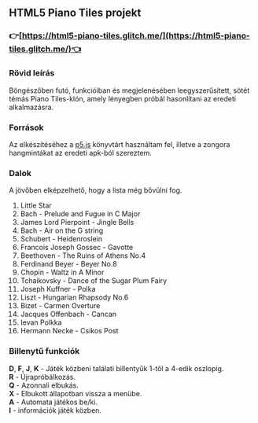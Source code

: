 ## HTML5 Piano Tiles projekt   
### 👉[https://html5-piano-tiles.glitch.me/](https://html5-piano-tiles.glitch.me/)👈
### Rövid leírás   
Böngészőben futó, funkcióiban és megjelenésében leegyszerűsített, sötét témás Piano Tiles-klón, amely lényegben próbál hasonlítani az eredeti alkalmazásra.   

### Források   
Az elkészítéséhez a [p5.js](https://p5js.org/) könyvtárt használtam fel, illetve a zongora hangmintákat az eredeti apk-ból szereztem.   

### Dalok   
A jövőben elképzelhető, hogy a lista még bővülni fog.   
1. Little Star
2. Bach - Prelude and Fugue in C Major
3. James Lord Pierpoint - Jingle Bells
4. Bach - Air on the G string
5. Schubert - Heidenroslein
6. Francois Joseph Gossec - Gavotte
7. Beethoven - The Ruins of Athens No.4
8. Ferdinand Beyer - Beyer No.8
9. Chopin - Waltz in A Minor
10. Tchaikovsky - Dance of the Sugar Plum Fairy
11. Joseph Kuffner - Polka
12. Liszt - Hungarian Rhapsody No.6
13. Bizet - Carmen Overture
14. Jacques Offenbach - Cancan
15. Ievan Polkka
16. Hermann Necke - Csikos Post   

### Billenytű funkciók   
**D**, **F**, **J**, **K** - Játék közbeni találati billentyűk 1-től a 4-edik oszlopig.   
**R** - Újrapróbálkozás.   
**Q** - Azonnali elbukás.   
**X** - Elbukott állapotban vissza a menübe.   
**A** - Automata játékos be/ki.   
**I** - információk játék közben.